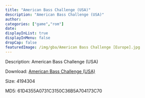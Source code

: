 ```yaml
---
title: "American Bass Challenge (USA)"
description: "American Bass Challenge (USA)"
author: 
categories: ["game","rom"]
date: 
displayInList: true
displayInMenu: false
dropCap: false
featuredImage: /img/gba/American Bass Challenge [Europe].jpg
---
```


Description: American Bass Challenge (USA)

Download: <a style="text-decoration:underline;" href="https://mega.nz/#!XLByVQjQ!moDNAHUpUBVg3mY3AXkkQGhDGVAcT5mWQxdtEFWSTV8" target = "_blank" rel = "nofollow" > American Bass Challenge (USA)</a>

Size: 4194304

MD5: 61D4355A0731C3150C36B5A704173C70

